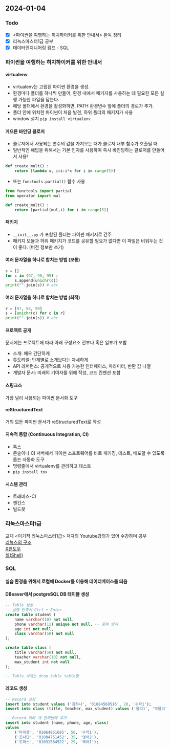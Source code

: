 ## 2024-01-04
### Todo
- [x]  <파이썬을 여행하는 히치하이커를 위한 안내서> 완독 정리
- [x]  리눅스마스터1급 공부
- [x]  데이터엔지니어링 캠프 - SQL

### 파이썬을 여행하는 히치하이커를 위한 안내서
#### virtualenv
- virtualenv는 고립된 파이썬 환경을 생성.
- 환경마다 폴더를 하나씩 만들어, 환경 내에서 패키지를 사용하는 데 필요한 모든 실행 가능한 파일을 담는다.
- 해당 폴더에서 환경을 활성화하면, PATH 환경변수 앞에 폴더의 경로가 추가.
- 폴더 안에 위치한 파이썬이 처음 발견, 하위 폴더의 패키지가 사용
- window 설치 `pip install virtualenv`

#### 게으른 바인딩 클로저
- 클로저에서 사용되는 변수의 값을 가져오는 때가 클로저 내부 함수가 호출될 때.
- 일반적인 해답을 위해서는 기본 인자를 사용하여 즉시 바인딩하는 클로저를 만들어서 사용!
```python
def create_mult() :
    return [lambda x, i=i:i*x for i in range(5)]
```
- 또는 `functools.partial()` 함수 사용
```python
from functools import partial
from operator import mul

def create_mult() :
    return [partial(mul,i) for i in range(5)]
```

#### 패키지
- `__init__.py` 가 포함된 폴더는 파이썬 패키지로 간주
- 패키지 모듈과 하위 패키지가 코드를 공유할 필요가 없다면 이 파일은 비워두는 것이 좋다. (버전 정보만 쓰기)

#### 여러 문자열을 하나로 합치는 방법 (보통)
```python
s = []
for c in (97, 98, 99) :
    s.append(unichr(c))
print("".join(s)) # abc
```

#### 여러 문자열을 하나로 합치는 방법 (최적)
```python
r = [97, 98, 99]
s = [unichr(c) for c in r]
print("".join(s)) # abc
```

#### 프로젝트 공개
문서에는 프로젝트에 따라 아래 구성요소 전부나 혹은 일부가 포함
- 소개: 매우 간단하게
- 튜토리얼: 단계별로 소개보다는 자세하게
- API 레퍼런스: 공개적으로 사용 가능한 인터페이스, 파라미터, 반환 값 나열
- 개발자 문서: 미래의 기여자를 위해 작성, 코드 컨벤션 포함

#### 스핑크스
가장 널리 사용되는 파이썬 문서화 도구

#### reStructuredText
거의 모든 파이썬 문서가 reStructuredText로 작성

#### 지속적 통합 (Continuous Integration, CI)
- 톡스
- 콘솔이나 CI 서버에서 파이썬 소프트웨어를 바로 패키징, 테스트, 배포할 수 있도록 돕는 자동화 도구
- 명령줄에서 virtualenv를 관리하고 테스트
- `pip install tox`
  
#### 시스템 관리
- 트래비스-CI
- 젠킨스
- 빌드봇

### 리눅스마스터1급
교재 <이기적 리눅스마스터1급> 저자의 Youtube강의가 있어 수강하며 공부  
[리눅스의 구조](https://www.youtube.com/watch?v=Z2_HHJzJ2nY)  
[X윈도우](https://www.youtube.com/watch?v=p3ELB9MGOLI)  
[셸(Shell)](https://www.youtube.com/watch?v=NWEqWxW4cD4)

### SQL
#### 실습 환경을 위해서 로컬에 Docker를 이용해 데이터베이스를 띄움
#### DBeaver에서 postgreSQL DB 테이블 생성
```sql
-- Table 생성
-- 실행 단축키 Ctrl + Enter
create table student (
	name varchar(10) not null,
	phone varchar(11) unique not null, -- 중복 방지
	age int not null,
	class varchar(50) not null
);

create table class (
	title varchar(50) not null,
	teacher varchar(10) not null,
	max_student int not null
);

-- Table 삭제는 drop table table명
```
#### 레코드 생성
```sql
-- Record 생성
insert into student values ('김하나', '01084568516', 20, '수학1');
insert into class (title, teacher, max_student) values ('물리1', '박물리', 3);

-- Record 여러 개 한꺼번에 추가
insert into student (name, phone, age, class)
values
	('마이클', '01064851685', 50, '수학1'),
	('조나단', '01084751452', 35, '영어2'),
	('토마스', '01031584522', 29, '국어1');
```